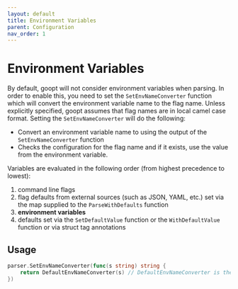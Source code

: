 ```yaml
---
layout: default
title: Environment Variables
parent: Configuration
nav_order: 1
---
```


# Environment Variables

By default, goopt will not consider environment variables when parsing. In order to enable this, you need to set the `SetEnvNameConverter` function which will convert the environment variable name to the flag name.
Unless explicitly specified, goopt assumes that flag names are in local camel case format. Setting the `SetEnvNameConverter` will do the following:
- Convert an environment variable name to using the output of the `SetEnvNameConverter` function 
- Checks the configuration for the flag name and if it exists, use the value from the environment variable.

Variables are evaluated in the following order (from highest precedence to lowest):
1. command line flags
2. flag defaults from external sources (such as JSON, YAML, etc.) set via the map supplied to the `ParseWithDefaults` function
3. **environment variables**
4. defaults set via the `SetDefaultValue` function or the `WithDefaultValue` function or via struct tag annotations



## Usage

```go
parser.SetEnvNameConverter(func(s string) string {
    return DefaultEnvNameConverter(s) // DefaultEnvNameConverter is the default implementation and converts ENV var names to lower camel case
})
```

